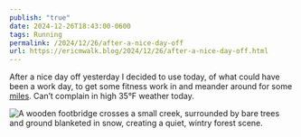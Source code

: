 ```yaml
---
publish: "true"
date: 2024-12-26T18:43:00-0600
tags: Running
permalink: /2024/12/26/after-a-nice-day-off
url: https://ericmwalk.blog/2024/12/26/after-a-nice-day-off.html
---
```


After a nice day off yesterday I decided to use today, of what could have been a work day, to get some fitness work in and meander around for some [miles](https://strava.com/activities/13196277647). Can’t complain in high 35°F weather today.

![A wooden footbridge crosses a small creek, surrounded by bare trees and ground blanketed in snow, creating a quiet, wintry forest scene.](https://ericmwalk.blog/uploads/2024/img-1523.jpeg)